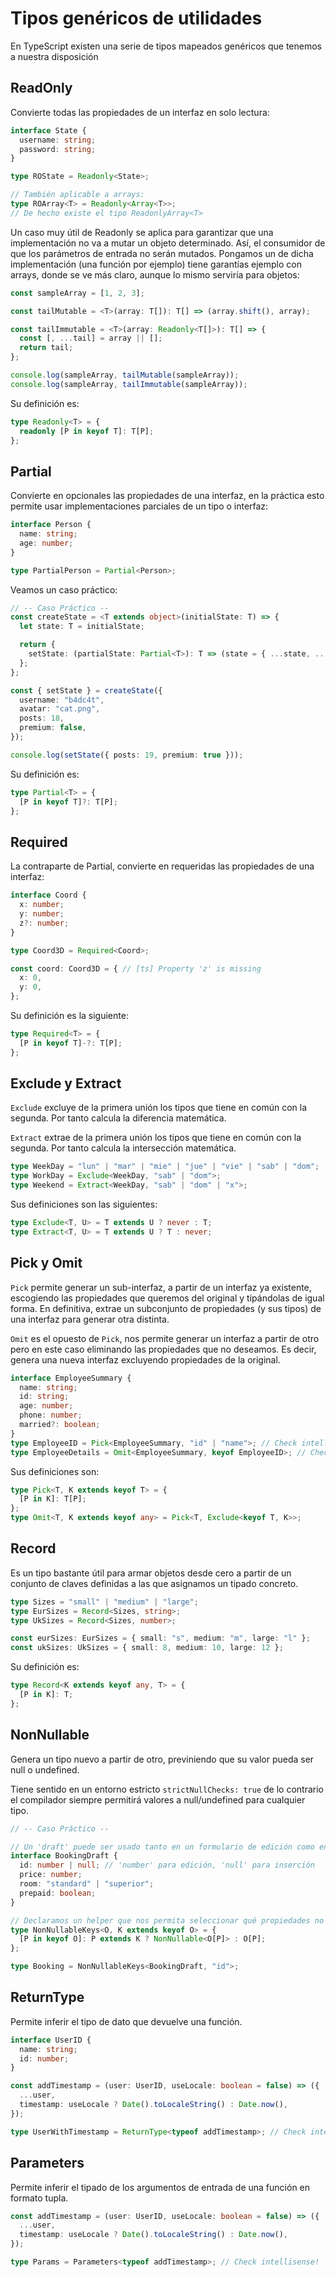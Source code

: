# Tipos genéricos de utilidades

En TypeScript existen una serie de tipos mapeados genéricos que tenemos a nuestra disposición

## ReadOnly

Convierte todas las propiedades de un interfaz en solo lectura:

```ts
interface State {
  username: string;
  password: string;
}

type ROState = Readonly<State>;

// También aplicable a arrays:
type ROArray<T> = Readonly<Array<T>>;
// De hecho existe el tipo ReadonlyArray<T>
```

Un caso muy útil de Readonly se aplica para garantizar que una
implementación no va a mutar un objeto determinado. Así, el consumidor
de que los parámetros de entrada no serán mutados. Pongamos un
de dicha implementación (una función por ejemplo) tiene garantías
ejemplo con arrays, donde se ve más claro, aunque lo mismo serviría
para objetos:

```ts
const sampleArray = [1, 2, 3];

const tailMutable = <T>(array: T[]): T[] => (array.shift(), array);

const tailImmutable = <T>(array: Readonly<T[]>): T[] => {
  const [, ...tail] = array || [];
  return tail;
};

console.log(sampleArray, tailMutable(sampleArray));
console.log(sampleArray, tailImmutable(sampleArray));
```

Su definición es:

```ts
type Readonly<T> = {
  readonly [P in keyof T]: T[P];
};
```

## Partial

Convierte en opcionales las propiedades de una interfaz, en la práctica
esto permite usar implementaciones parciales de un tipo o interfaz:

```ts
interface Person {
  name: string;
  age: number;
}

type PartialPerson = Partial<Person>;
```

Veamos un caso práctico:

```ts
// -- Caso Práctico --
const createState = <T extends object>(initialState: T) => {
  let state: T = initialState;

  return {
    setState: (partialState: Partial<T>): T => (state = { ...state, ...partialState }),
  };
};

const { setState } = createState({
  username: "b4dc4t",
  avatar: "cat.png",
  posts: 18,
  premium: false,
});

console.log(setState({ posts: 19, premium: true }));
```

Su definición es:

```ts
type Partial<T> = {
  [P in keyof T]?: T[P];
};
```

## Required

La contraparte de Partial, convierte en requeridas las propiedades
de una interfaz:

<!-- prettier-ignore -->
```ts
interface Coord {
  x: number;
  y: number;
  z?: number;
}

type Coord3D = Required<Coord>;

const coord: Coord3D = { // [ts] Property 'z' is missing
  x: 0,
  y: 0,
};
```

Su definición es la siguiente:

```ts
type Required<T> = {
  [P in keyof T]-?: T[P];
};
```

## Exclude y Extract

`Exclude` excluye de la primera unión los tipos que tiene en común con la
segunda. Por tanto calcula la diferencia matemática.

`Extract` extrae de la primera unión los tipos que tiene en común con la
segunda. Por tanto calcula la intersección matemática.

```ts
type WeekDay = "lun" | "mar" | "mie" | "jue" | "vie" | "sab" | "dom";
type WorkDay = Exclude<WeekDay, "sab" | "dom">;
type Weekend = Extract<WeekDay, "sab" | "dom" | "x">;
```

Sus definiciones son las siguientes:

```ts
type Exclude<T, U> = T extends U ? never : T;
type Extract<T, U> = T extends U ? T : never;
```

## Pick y Omit

`Pick` permite generar un sub-interfaz, a partir de un interfaz ya
existente, escogiendo las propiedades que queremos del original y
tipándolas de igual forma. En definitiva, extrae un subconjunto de
propiedades (y sus tipos) de una interfaz para generar otra distinta.

`Omit` es el opuesto de `Pick`, nos permite generar un interfaz a partir de
otro pero en este caso eliminando las propiedades que no deseamos. Es
decir, genera una nueva interfaz excluyendo propiedades de la original.

```ts
interface EmployeeSummary {
  name: string;
  id: string;
  age: number;
  phone: number;
  married?: boolean;
}
type EmployeeID = Pick<EmployeeSummary, "id" | "name">; // Check intellisense!
type EmployeeDetails = Omit<EmployeeSummary, keyof EmployeeID>; // Check intellisense!
```

Sus definiciones son:

```ts
type Pick<T, K extends keyof T> = {
  [P in K]: T[P];
};
type Omit<T, K extends keyof any> = Pick<T, Exclude<keyof T, K>>;
```

## Record

Es un tipo bastante útil para armar objetos desde cero a partir de un
conjunto de claves definidas a las que asignamos un tipado concreto.

```ts
type Sizes = "small" | "medium" | "large";
type EurSizes = Record<Sizes, string>;
type UkSizes = Record<Sizes, number>;

const eurSizes: EurSizes = { small: "s", medium: "m", large: "l" };
const ukSizes: UkSizes = { small: 8, medium: 10, large: 12 };
```

Su definición es:

```ts
type Record<K extends keyof any, T> = {
  [P in K]: T;
};
```

## NonNullable

Genera un tipo nuevo a partir de otro, previniendo
que su valor pueda ser null o undefined.

Tiene sentido en un entorno estricto `strictNullChecks: true` de lo contrario
el compilador siempre permitirá valores a null/undefined para cualquier
tipo.

```ts
// -- Caso Práctico --

// Un 'draft' puede ser usado tanto en un formulario de edición como en uno de inserción
interface BookingDraft {
  id: number | null; // 'number' para edición, 'null' para inserción
  price: number;
  room: "standard" | "superior";
  prepaid: boolean;
}

// Declaramos un helper que nos permita seleccionar qué propiedades no pueden ser 'null'
type NonNullableKeys<O, K extends keyof O> = {
  [P in keyof O]: P extends K ? NonNullable<O[P]> : O[P];
};

type Booking = NonNullableKeys<BookingDraft, "id">;
```

## ReturnType

Permite inferir el tipo de dato que devuelve una función.

```ts
interface UserID {
  name: string;
  id: number;
}

const addTimestamp = (user: UserID, useLocale: boolean = false) => ({
  ...user,
  timestamp: useLocale ? Date().toLocaleString() : Date.now(),
});

type UserWithTimestamp = ReturnType<typeof addTimestamp>; // Check intellisense!
```

## Parameters

Permite inferir el tipado de los argumentos de entrada de
una función en formato tupla.

```ts
const addTimestamp = (user: UserID, useLocale: boolean = false) => ({
  ...user,
  timestamp: useLocale ? Date().toLocaleString() : Date.now(),
});

type Params = Parameters<typeof addTimestamp>; // Check intellisense!
```
